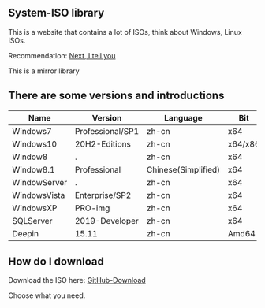 ## System-ISO library
This is a website that contains a lot of ISOs, think about Windows, Linux ISOs.

Recommendation: [Next, I tell you](https://next.itellyou.cn/)

This is a mirror library

## There are some versions and introductions
Name | Version | Language | Bit
---- | ------- | -------- | --------
Windows7 | Professional/SP1 | zh-cn | x64
Windows10 | 20H2-Editions | zh-cn | x64/x86
Window8 | . | zh-cn | x64
Window8.1 | Professional | Chinese(Simplified) | x64
WindowServer | . | zh-cn | x64
WindowsVista | Enterprise/SP2 | zh-cn | x64
WindowsXP | PRO-img | zh-cn | x64
SQLServer | 2019-Developer | zh-cn | x64
Deepin | 15.11 | zh-cn | Amd64


## How do I download
Download the ISO here: [GitHub-Download](https://github.com/sys-iso/sys-iso.github.io/releases/)

Choose what you need.